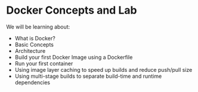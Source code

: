 # Docker Concepts and Lab 

We will be learning about: 

- What is Docker?
- Basic Concepts
- Architecture
- Build your first Docker Image using a Dockerfile
- Run your first container
- Using image layer caching to speed up builds and reduce push/pull size
- Using multi-stage builds to separate build-time and runtime dependencies
